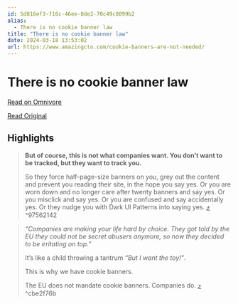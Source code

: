 ```yaml
---
id: 5d816ef3-f16c-46ee-8de2-70c49c8099b2
alias:
  - There is no cookie banner law
title: "There is no cookie banner law"
date: 2024-03-18 13:53:02
url: https://www.amazingcto.com/cookie-banners-are-not-needed/
---
```


# There is no cookie banner law

[Read on Omnivore](https://omnivore.app/me/there-is-no-cookie-banner-law-18e51d64a0e)

[Read Original](https://www.amazingcto.com/cookie-banners-are-not-needed/)

## Highlights

> **But of course, this is not what companies want. You don’t want to be tracked, but they want to track you.**
> 
> So they force half-page-size banners on you, grey out the content and prevent you reading their site, in the hope you say yes. Or you are worn down and no longer care after twenty banners and say yes. Or you misclick and say yes. Or you are confused and say accidentally yes. Or they nudge you with Dark UI Patterns into saying yes. [⤴️](https://omnivore.app/me/there-is-no-cookie-banner-law-18e51d64a0e#97562142-d244-4fc7-adef-20376c1ab1fa)  ^97562142

> _“Companies are making your life hard by choice. They got told by the EU they could not be secret abusers anymore, so now they decided to be irritating on top.”_ 
> 
> It’s like a child throwing a tantrum _“But I want the toy!”_.
> 
> This is why we have cookie banners.
> 
> The EU does not mandate cookie banners. Companies do. [⤴️](https://omnivore.app/me/there-is-no-cookie-banner-law-18e51d64a0e#cbe2f76b-4a68-4b9b-991a-7dd701d26e7d)  ^cbe2f76b

